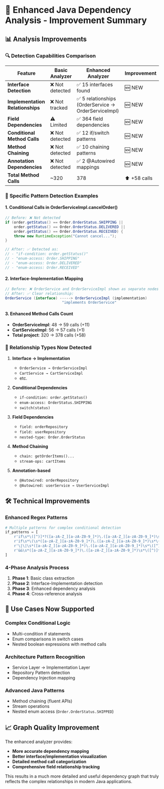 # 🚀 Enhanced Java Dependency Analysis - Improvement Summary

## 📊 Analysis Improvements

### 🔍 **Detection Capabilities Comparison**

| Feature | Basic Analyzer | Enhanced Analyzer | Improvement |
|---------|---------------|-------------------|-------------|
| **Interface Detection** | ❌ Not detected | ✅ 15 interfaces found | 🆕 NEW |
| **Implementation Relationships** | ❌ Not tracked | ✅ 5 relationships (OrderService → OrderServiceImpl) | 🆕 NEW |
| **Field Dependencies** | ⚠️ Limited | ✅ 364 field dependencies | 🆕 NEW |
| **Conditional Method Calls** | ❌ Not detected | ✅ 12 if/switch patterns | 🆕 NEW |
| **Method Chaining** | ❌ Not detected | ✅ 10 chaining patterns | 🆕 NEW |
| **Annotation Dependencies** | ❌ Not detected | ✅ 2 @Autowired mappings | 🆕 NEW |
| **Total Method Calls** | ~320 | 378 | ⬆️ +58 calls |

### 🎯 **Specific Pattern Detection Examples**

#### 1. **Conditional Calls in OrderServiceImpl.cancelOrder()**
```java
// Before: ❌ Not detected
if (order.getStatus() == Order.OrderStatus.SHIPPING ||
    order.getStatus() == Order.OrderStatus.DELIVERED ||
    order.getStatus() == Order.OrderStatus.RECEIVED) {
    throw new RuntimeException("Cannot cancel...");
}

// After: ✅ Detected as:
// - "if-condition: order.getStatus()"
// - "enum-access: Order.SHIPPING"
// - "enum-access: Order.DELIVERED" 
// - "enum-access: Order.RECEIVED"
```

#### 2. **Interface-Implementation Mapping**
```java
// Before: ❌ OrderService and OrderServiceImpl shown as separate nodes
// After: ✅ Clear relationship:
OrderService (interface) -----> OrderServiceImpl (implementation)
                          "implements OrderService"
```

#### 3. **Enhanced Method Calls Count**
- **OrderServiceImpl**: 48 → 59 calls (+11)
- **CartServiceImpl**: 56 → 57 calls (+1) 
- **Total project**: 320 → 378 calls (+58)

### 🔗 **Relationship Types Now Detected**

1. **Interface → Implementation**
   - `OrderService → OrderServiceImpl`
   - `CartService → CartServiceImpl`
   - etc.

2. **Conditional Dependencies**
   - `if-condition: order.getStatus()`
   - `enum-access: OrderStatus.SHIPPING`
   - `switch(status)`

3. **Field Dependencies**
   - `field: orderRepository`
   - `field: userRepository`
   - `nested-type: Order.OrderStatus`

4. **Method Chaining**
   - `chain: getOrderItems()...`
   - `stream-ops: cartItems`

5. **Annotation-based**
   - `@Autowired: orderRepository`
   - `@Autowired: userService → UserServiceImpl`

## 🛠️ **Technical Improvements**

### **Enhanced Regex Patterns**
```python
# Multiple patterns for complex conditional detection
if_patterns = [
    r'if\s*\([^)]*?([a-zA-Z_][a-zA-Z0-9_]*)\.([a-zA-Z_][a-zA-Z0-9_]*)\s*\([^)]*\)',
    r'if\s*\(\s*([a-zA-Z_][a-zA-Z0-9_]*)\.([a-zA-Z_][a-zA-Z0-9_]*)\s*\([^)]*\)\s*==',
    r'\|\|\s*([a-zA-Z_][a-zA-Z0-9_]*)\.([a-zA-Z_][a-zA-Z0-9_]*)\s*\([^)]*\)\s*==',
    r'&&\s*([a-zA-Z_][a-zA-Z0-9_]*)\.([a-zA-Z_][a-zA-Z0-9_]*)\s*\([^)]*\)\s*=='
]
```

### **4-Phase Analysis Process**
1. **Phase 1**: Basic class extraction
2. **Phase 2**: Interface-Implementation detection  
3. **Phase 3**: Enhanced dependency analysis
4. **Phase 4**: Cross-reference analysis

## 🎯 **Use Cases Now Supported**

### **Complex Conditional Logic**
- Multi-condition if statements
- Enum comparisons in switch cases
- Nested boolean expressions with method calls

### **Architecture Pattern Recognition**
- Service Layer → Implementation Layer
- Repository Pattern detection
- Dependency Injection mapping

### **Advanced Java Patterns**
- Method chaining (fluent APIs)
- Stream operations
- Nested enum access (`Order.OrderStatus.SHIPPED`)

## 📈 **Graph Quality Improvement**

The enhanced analyzer provides:
- **More accurate dependency mapping**
- **Better interface/implementation visualization**
- **Detailed method call categorization**
- **Comprehensive field relationship tracking**

This results in a much more detailed and useful dependency graph that truly reflects the complex relationships in modern Java applications.
